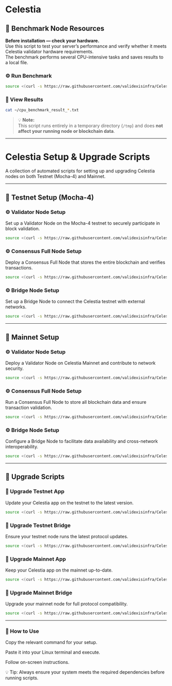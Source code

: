 # Celestia

## 🧩 Benchmark Node Resources  
**Before installation — check your hardware.**  
Use this script to test your server’s performance and verify whether it meets Celestia validator hardware requirements.  
The benchmark performs several CPU-intensive tasks and saves results to a local file.

### ⚙️ Run Benchmark  
~~~bash
source <(curl -s https://raw.githubusercontent.com/validexisinfra/Celestia/main/cpu_benchmark.sh)
~~~

### 📄 View Results  
~~~bash
cat ~/cpu_benchmark_result_*.txt
~~~

> 💡 **Note:**  
> This script runs entirely in a temporary directory (`/tmp`) and does **not affect your running node or blockchain data**.

---

# Celestia Setup & Upgrade Scripts
A collection of automated scripts for setting up and upgrading Celestia nodes on both Testnet (Mocha-4) and Mainnet.

---

## 🌟 Testnet Setup (Mocha-4)

### ⚙️ Validator Node Setup  
Set up a Validator Node on the Mocha-4 testnet to securely participate in block validation.

~~~bash
source <(curl -s https://raw.githubusercontent.com/validexisinfra/Celestia/main/setup_validator_testnet.sh)
~~~

### ⚙️ Consensus Full Node Setup  
Deploy a Consensus Full Node that stores the entire blockchain and verifies transactions.

~~~bash
source <(curl -s https://raw.githubusercontent.com/validexisinfra/Celestia/main/setup_archiv_testnet.sh)
~~~

### ⚙️ Bridge Node Setup  
Set up a Bridge Node to connect the Celestia testnet with external networks.

~~~bash
source <(curl -s https://raw.githubusercontent.com/validexisinfra/Celestia/main/setup_bridge_testnet.sh)
~~~

---

## 🌟 Mainnet Setup

### ⚙️ Validator Node Setup  
Deploy a Validator Node on Celestia Mainnet and contribute to network security.

~~~bash
source <(curl -s https://raw.githubusercontent.com/validexisinfra/Celestia/main/setup_validator_mainnet.sh)
~~~

### ⚙️ Consensus Full Node Setup  
Run a Consensus Full Node to store all blockchain data and ensure transaction validation.

~~~bash
source <(curl -s https://raw.githubusercontent.com/validexisinfra/Celestia/main/setup_archiv_mainnet.sh)
~~~

### ⚙️ Bridge Node Setup  
Configure a Bridge Node to facilitate data availability and cross-network interoperability.

~~~bash
source <(curl -s https://raw.githubusercontent.com/validexisinfra/Celestia/main/setup_bridge_mainnet.sh)
~~~

---

## 🔄 Upgrade Scripts

### 🔄 Upgrade Testnet App  
Update your Celestia app on the testnet to the latest version.

~~~bash
source <(curl -s https://raw.githubusercontent.com/validexisinfra/Celestia/main/upgrade_testnet_app.sh)
~~~

### 🔄 Upgrade Testnet Bridge  
Ensure your testnet node runs the latest protocol updates.

~~~bash
source <(curl -s https://raw.githubusercontent.com/validexisinfra/Celestia/main/upgrade_testnet_node.sh)
~~~

### 🔄 Upgrade Mainnet App  
Keep your Celestia app on the mainnet up-to-date.

~~~bash
source <(curl -s https://raw.githubusercontent.com/validexisinfra/Celestia/main/upgrade_mainnet_app.sh)
~~~

### 🔄 Upgrade Mainnet Bridge  
Upgrade your mainnet node for full protocol compatibility.

~~~bash
source <(curl -s https://raw.githubusercontent.com/validexisinfra/Celestia/main/upgrade_mainnet_node.sh)
~~~

---

### 📌 How to Use  
Copy the relevant command for your setup.  

Paste it into your Linux terminal and execute.  

Follow on-screen instructions.  

💡 Tip: Always ensure your system meets the required dependencies before running scripts.

